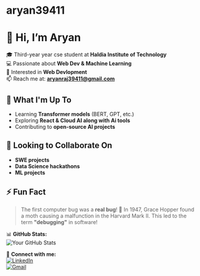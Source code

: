 # aryan39411
# 👋 Hi, I’m Aryan

🎓 Third-year year cse student at **Haldia Institute of Technology**  
💻 Passionate about **Web Dev & Machine Learning**   
🔐 Interested in **Web Devlopment**  
📫 Reach me at: **[aryanraj39411@gmail.com](mailto:premkumarkvs7@gmail.com)**  

## 🌱 What I'm Up To
- Learning **Transformer models** (BERT, GPT, etc.)  
- Exploring **React & Cloud AI along with Ai tools**  
- Contributing to **open-source AI projects**  

## 💞️ Looking to Collaborate On
- **SWE projects** 
- **Data Science hackathons**  
- **ML projects**  

## ⚡ Fun Fact
> The first computer bug was a **real bug**! 🐛 In 1947, Grace Hopper found a moth causing a malfunction in the Harvard Mark II. This led to the term **"debugging"** in software!  

📊 **GitHub Stats:**  
![Your GitHub Stats](https://github-readme-stats.vercel.app/api?username=aryan39411&show_icons=true&theme=radical)  

🔗 **Connect with me:**  
[![LinkedIn](https://img.shields.io/badge/LinkedIn-0077B5?style=flat&logo=linkedin&logoColor=white)](YourLinkedInURL)  
[![Gmail](https://img.shields.io/badge/Gmail-D14836?style=flat&logo=gmail&logoColor=white)](mailto:aryan39411@gmail.com)  
